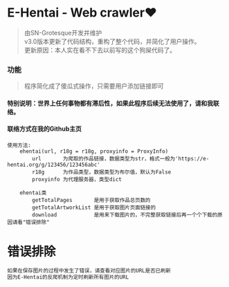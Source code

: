 # E-Hentai - Web crawler❤

> 由SN-Grotesque开发并维护<br>
> v3.0版本更新了代码结构，重构了整个代码，并简化了用户操作。<br>
> 更新原因：本人实在看不下去以前写的这个狗屎代码了。

### 功能
> 程序简化成了傻瓜式操作，只需要用户添加链接即可

#### 特别说明：世界上任何事物都有滞后性，如果此程序后续无法使用了，请和我联络。
#### 联络方式在我的Github主页

```text
使用方法:
    ehentai(url, r18g = r18g, proxyinfo = ProxyInfo)
        url       为爬取的作品链接，数据类型为str，格式一般为'https://e-hentai.org/g/123456/123456abc'
        r18g      为作品类型，数据类型为布尔值，默认为False
        proxyinfo 为代理服务器，类型dict
    
    ehentai类
        getTotalPages       是用于获取作品总页数的
        getTotalArtworkList 是用于获取图片页面链接的
        download            是用来下载图片的，不完整获取链接后再一个个下载的原因请看"错误排除"
```

# 错误排除

```bash
如果在保存图片的过程中发生了错误，请查看对应图片的URL是否已刷新
因为E-Hentai的反爬机制为定时刷新所有图片的URL
```